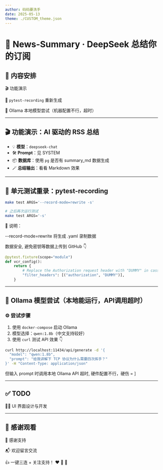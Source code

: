 ```yaml
---
author: 码码要洗手
date: 2025-05-13
theme: ./CUSTOM_theme.json
---
```


# 📰 News-Summary · DeepSeek 总结你的订阅

## 📌 内容安排

🎬 功能演示

📝 `pytest-recording` 重新生成

🧪 Ollama 本地模型尝试（机器配置不行，超时）

---

## 🎬 功能演示：AI 驱动的 RSS 总结

- 💡 **模型**：`deepseek-chat`
- 🛠 **Prompt**：见 SYSTEM
- 📦 **数据库**：使用 `pg` 是否有 summary_md 数据生成
- 🪄 **总结输出**：看看 Markdown 效果

---

## 📝 单元测试重录：pytest-recording

```bash
make test ARGS='--record-mode=rewrite -s'

# 之后再次运行测试
make test ARGS='-s'
```

📌 说明：

--record-mode=rewrite 将生成 .yaml 录制数据

数据安全, 避免密钥等数据上传到 GitHub 👇

```Python
@pytest.fixture(scope="module")
def vcr_config():
    return {
        # Replace the Authorization request header with "DUMMY" in cassettes
        "filter_headers": [("authorization", "DUMMY")],
    }
```

---

## 🧪 Ollama 模型尝试（本地能运行，API调用超时）

### ⚙️ 尝试步骤

1. 使用 `docker-compose` 启动 Ollama
2. 模型选择：`qwen:1.8b`（中文支持较好）
3. 使用 `curl` 测试 API 效果 👇

```bash
curl http://localhost:11434/api/generate -d '{
  "model": "qwen:1.8b",
  "prompt": "给我讲解下 TCP 协议为什么需要四次挥手？"
}' -H "Content-Type: application/json"
```

但输入 prompt 时调用本地 Ollama API 超时, 硬件配置不行，硬伤 = ]

---

## ✅ TODO

🧑‍🎨 UI 界面设计与开发

---

## 🎉 感谢观看

🙏 感谢支持

📬 欢迎留言交流

👍 一键三连 + 关注支持！ ❤️ 🔁 💬
